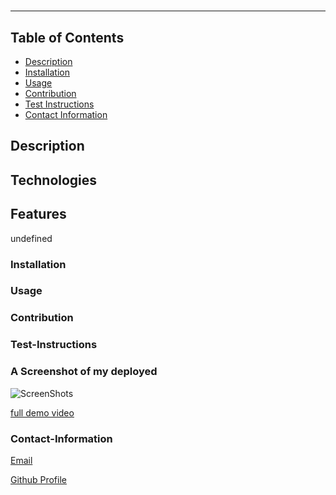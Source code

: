 # 
  ----
  
## Table of Contents
- [Description](#description)
- [Installation](#installation)
- [Usage](#usage)
- [Contribution](#contribution)
- [Test Instructions](#test-instructions)
- [Contact Information](#contact-information)

## Description


## Technologies


## Features
undefined

### Installation


### Usage


### Contribution


### Test-Instructions


### A Screenshot of my deployed 
![ScreenShots]()  

[full demo video]()

### Contact-Information
[Email]()

[Github Profile](https://github.com/)




